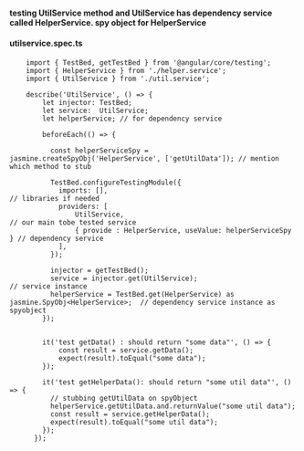 #### testing UtilService method and UtilService has dependency service called HelperService. spy object for HelperService

#### utilservice.spec.ts

        import { TestBed, getTestBed } from '@angular/core/testing';
        import { HelperService } from './helper.service';
        import { UtilService } from './util.service';

        describe('UtilService', () => {
            let injector: TestBed;
            let service:  UtilService;
            let helperService; // for dependency service

            beforeEach(() => {

              const helperServiceSpy = jasmine.createSpyObj('HelperService', ['getUtilData']); // mention which method to stub

              TestBed.configureTestingModule({
                imports: [],                                                // libraries if needed      
                providers: [
                    UtilService,                                            // our main tobe tested service
                    { provide : HelperService, useValue: helperServiceSpy } // dependency service
                ],
              });

              injector = getTestBed();
              service = injector.get(UtilService);                                          // service instance  
              helperService = TestBed.get(HelperService) as jasmine.SpyObj<HelperService>;  // dependency service instance as spyobject
            });


            it('test getData() : should return "some data"', () => {
                const result = service.getData();
                expect(result).toEqual("some data");
            });

            it('test getHelperData(): should return "some util data"', () => {
              // stubbing getUtilData on spyObject
              helperService.getUtilData.and.returnValue("some util data");
              const result = service.getHelperData();
              expect(result).toEqual("some util data");
            });
          });
